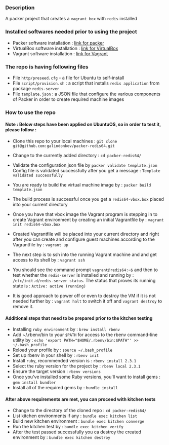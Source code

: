 ### Description

A packer project that creates a ```vagrant box``` with ```redis``` installed

### Installed softwares needed prior to using the project

- Packer software installation : [link for packer](https://www.packer.io/intro/getting-started/install.html)
- VirtualBox software installation : [link for VirtualBox](https://www.virtualbox.org/wiki/Downloads)
- Vagrant software installation : [link for Vagrant](https://www.vagrantup.com/docs/installation/)

### The repo is having following files

- File ```http/preseed.cfg``` - a file for Ubuntu to self-install
- File ```script/provision.sh``` :  a script that installs ```redis application``` from package ```redis-server```
- File ```template.json``` : a JSON file that configure the various components of Packer in order to create required machine images

### How to use the repo

#### Note : Below steps have been applied on UbuntuOS, so in order to test it, please follow :

- Clone this repo to your local machines : `git clone git@github.com:galindonkov/packer-redis64.git`

- Change to the currently added directory : `cd packer-redis64/`

- Validate the configuration json file by ```packer validate template.json```
  Config file is validated successfully after you get a message : ```Template validated successfully```

- You are ready to build the virtual machine image by : ```packer build template.json```

- The build process is successful once you get a ```redis64-vbox.box``` placed into your current directory

- Once you have that vbox image the Vagrant program is stepping in to create Vagrant environment by creating an initial Vagrantfile by : ```vagrant init redis64-vbox.box```

- Created Vagrantfile will be placed into your current directory and right after you can create and configure guest machines according to the Vagrantfile by : ```vagrant up```

- The next step is to ssh into the running Vagrant machine and and get access to its shell by : ```vagrant ssh```
- You should see the command prompt ```vagrant@redis64:~$``` and then to test whether the ```redis-server``` is installed and running by : ```/etc/init.d/redis-server status```. The status that proves its running state is : ```Active: active (running)```

- It is good approach to power off or even to destroy the VM if it is not needed further by : ```vagrant halt``` to switch it off and ```vagrant destroy``` to remove it.

#### Additional steps that need to be prepared prior to the kitchen testing

- Installing ```ruby environment``` by : ```brew install rbenv```
- Add ~/.rbenv/bin to your ```$PATH``` for access to the rbenv command-line utility by : ```echo 'export PATH="$HOME/.rbenv/bin:$PATH"' >> ~/.bash_profile```
- Reload your profile by : ```source ~/.bash_profile```
- Set up rbenv in your shell by : ```rbenv init```
- Install ```ruby```, recommended version is : ```rbenv install 2.3.1```
- Select the ruby version for the project by : ```rbenv local 2.3.1```
- Ensure the target version : ```rbenv versions```
- Once you've installed some Ruby versions, you'll want to install gems : ```gem install bundler```
- Install all of the required gems by : ```bundle install```

#### After above requirements are met, you can proceed with kitchen tests

- Change to the directory of the cloned repo : ```cd packer-redis64/```
- List kitchen environments if any : ```bundle exec kitchen list```
- Build new kitchen environment : ```bundle exec kitchen converge```
- Run the kitchen test by : ```bundle exec kitchen verify```
- After the test passed successfully you ca destroy the created environment by : ```bundle exec kitchen destroy```
